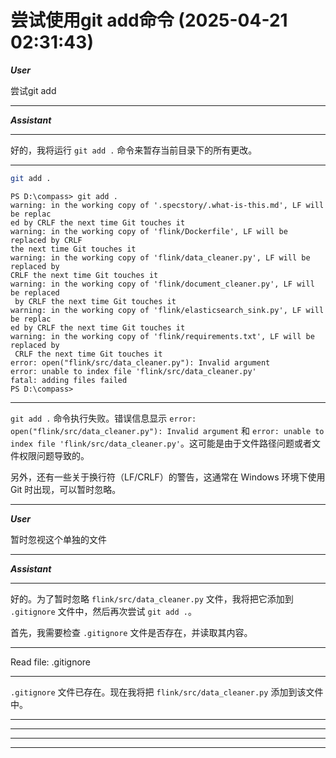<!-- Generated by SpecStory -->

# 尝试使用git add命令 (2025-04-21 02:31:43)

_**User**_

尝试git add

---

_**Assistant**_



---

好的，我将运行 `git add .` 命令来暂存当前目录下的所有更改。



---

```bash
git add .
```

```
PS D:\compass> git add .
warning: in the working copy of '.specstory/.what-is-this.md', LF will be replac
ed by CRLF the next time Git touches it
warning: in the working copy of 'flink/Dockerfile', LF will be replaced by CRLF 
the next time Git touches it
warning: in the working copy of 'flink/data_cleaner.py', LF will be replaced by 
CRLF the next time Git touches it
warning: in the working copy of 'flink/document_cleaner.py', LF will be replaced
 by CRLF the next time Git touches it
warning: in the working copy of 'flink/elasticsearch_sink.py', LF will be replac
ed by CRLF the next time Git touches it
warning: in the working copy of 'flink/requirements.txt', LF will be replaced by
 CRLF the next time Git touches it
error: open("flink/src/data_cleaner.py"): Invalid argument
error: unable to index file 'flink/src/data_cleaner.py'
fatal: adding files failed
PS D:\compass>
```

---

`git add .` 命令执行失败。错误信息显示 `error: open("flink/src/data_cleaner.py"): Invalid argument` 和 `error: unable to index file 'flink/src/data_cleaner.py'`。这可能是由于文件路径问题或者文件权限问题导致的。

另外，还有一些关于换行符（LF/CRLF）的警告，这通常在 Windows 环境下使用 Git 时出现，可以暂时忽略。

---

_**User**_

暂时忽视这个单独的文件

---

_**Assistant**_



---

好的。为了暂时忽略 `flink/src/data_cleaner.py` 文件，我将把它添加到 `.gitignore` 文件中，然后再次尝试 `git add .`。

首先，我需要检查 `.gitignore` 文件是否存在，并读取其内容。


---

Read file: .gitignore

---

`.gitignore` 文件已存在。现在我将把 `flink/src/data_cleaner.py` 添加到该文件中。


---



---



---



---

